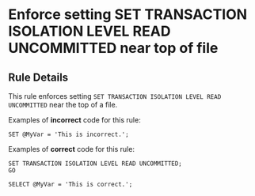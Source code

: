 # Enforce setting SET TRANSACTION ISOLATION LEVEL READ UNCOMMITTED near top of file

## Rule Details

This rule enforces setting `SET TRANSACTION ISOLATION LEVEL READ UNCOMMITTED` near the top of a file.

Examples of **incorrect** code for this rule:

```tsql
SET @MyVar = 'This is incorrect.';
```

Examples of **correct** code for this rule:

```tsql
SET TRANSACTION ISOLATION LEVEL READ UNCOMMITTED;
GO

SELECT @MyVar = 'This is correct.';
```
